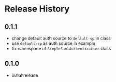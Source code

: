 # Release History

## 0.1.1
- change default auth source to `default-sp` in class
- use `default-sp` as auth source in example
- fix namespace of `SimpleSamlAuthentication` class

## 0.1.0 
- initial release
